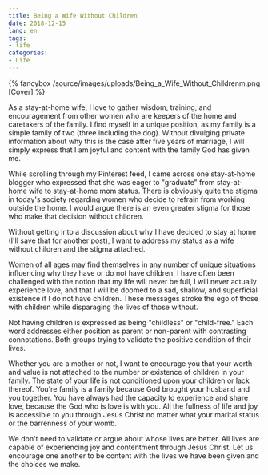 ```yaml
---
title: Being a Wife Without Children
date: 2018-12-15
lang: en
tags:
- life
categories:
- Life
---
```

{% fancybox /source/images/uploads/Being_a_Wife_Without_Childrenm.png [Cover] %}

As a stay-at-home wife, I love to gather wisdom, training, and encouragement from other women who are keepers of the home and caretakers of the family. I find myself in a unique position, as my family is a simple family of two (three including the dog). Without divulging private information about why this is the case after five years of marriage, I will simply express that I am joyful and content with the family God has given me.

While scrolling through my Pinterest feed, I came across one stay-at-home blogger who expressed that she was eager to "graduate" from stay-at-home wife to stay-at-home mom status. There is obviously quite the stigma in today's society regarding women who decide to refrain from working outside the home. I would argue there is an even greater stigma for those who make that decision without children.

Without getting into a discussion about why I have decided to stay at home (I'll save that for another post), I want to address my status as a wife without children and the stigma attached.

Women of all ages may find themselves in any number of unique situations influencing why they have or do not have children. I have often been challenged with the notion that my life will never be full, I will never actually experience love, and that I will be doomed to a sad, shallow, and superficial existence if I do not have children. These messages stroke the ego of those with children while disparaging the lives of those without.

Not having children is expressed as being "childless" or "child-free." Each word addresses either position as parent or non-parent with contrasting connotations. Both groups trying to validate the positive condition of their lives.

Whether you are a mother or not, I want to encourage you that your worth and value is not attached to the number or existence of children in your family. The state of your life is not conditioned upon your children or lack thereof. You're family is a family because God brought your husband and you together. You have always had the capacity to experience and share love, because the God who is love is with you. All the fullness of life and joy is accessible to you through Jesus Christ no matter what your marital status or the barrenness of your womb.

We don't need to validate or argue about whose lives are better. All lives are capable of experiencing joy and contentment through Jesus Christ. Let us encourage one another to be content with the lives we have been given and the choices we make.

